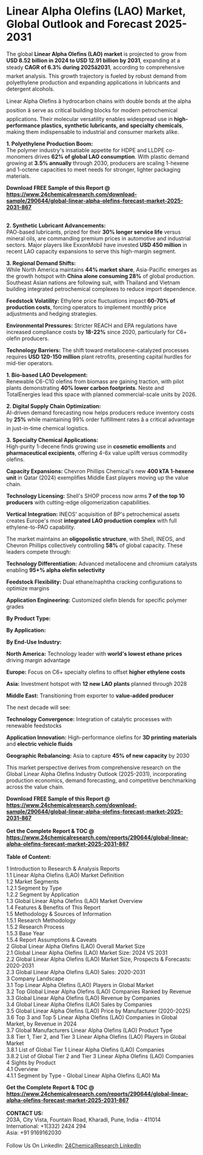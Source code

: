 <h1>Linear Alpha Olefins (LAO) Market, Global Outlook and Forecast 2025-2031</h1><p>The global <strong>Linear Alpha Olefins (LAO) market</strong> is projected to grow from <strong>USD 8.52 billion in 2024 to USD 12.91 billion by 2031</strong>, expanding at a steady <strong>CAGR of 6.3% during 2025â2031</strong>, according to comprehensive market analysis. This growth trajectory is fueled by robust demand from polyethylene production and expanding applications in lubricants and detergent alcohols.</p><p>Linear Alpha Olefins â hydrocarbon chains with double bonds at the alpha position â serve as critical building blocks for modern petrochemical applications. Their molecular versatility enables widespread use in <strong>high-performance plastics, synthetic lubricants, and specialty chemicals</strong>, making them indispensable to industrial and consumer markets alike.</p><p><strong>1. Polyethylene Production Boom:</strong><br>
The polymer industry's insatiable appetite for HDPE and LLDPE co-monomers drives <strong>62% of global LAO consumption</strong>. With plastic demand growing at <strong>3.5% annually</strong> through 2030, producers are scaling 1-hexene and 1-octene capacities to meet needs for stronger, lighter packaging materials.</p><div><b>Download FREE Sample of this Report @ 
            <a href="https://www.24chemicalresearch.com/download-sample/290644/global-linear-alpha-olefins-forecast-market-2025-2031-867">
            https://www.24chemicalresearch.com/download-sample/290644/global-linear-alpha-olefins-forecast-market-2025-2031-867</a></b></div><br><p><strong>2. Synthetic Lubricant Advancements:</strong><br>
PAO-based lubricants, prized for their <strong>30% longer service life</strong> versus mineral oils, are commanding premium prices in automotive and industrial sectors. Major players like ExxonMobil have invested <strong>USD 450 million</strong> in recent LAO capacity expansions to serve this high-margin segment.</p><p><strong>3. Regional Demand Shifts:</strong><br>
While North America maintains <strong>44% market share</strong>, Asia-Pacific emerges as the growth hotspot with <strong>China alone consuming 28%</strong> of global production. Southeast Asian nations are following suit, with Thailand and Vietnam building integrated petrochemical complexes to reduce import dependence.</p><p><strong>Feedstock Volatility:</strong> Ethylene price fluctuations impact <strong>60-70% of production costs</strong>, forcing operators to implement monthly price adjustments and hedging strategies.</p><p><strong>Environmental Pressures:</strong> Stricter REACH and EPA regulations have increased compliance costs by <strong>18-22%</strong> since 2020, particularly for C6+ olefin producers.</p><p><strong>Technology Barriers:</strong> The shift toward metallocene-catalyzed processes requires <strong>USD 120-150 million</strong> plant retrofits, presenting capital hurdles for mid-tier operators.</p><p><strong>1. Bio-based LAO Development:</strong><br>
Renewable C6-C10 olefins from biomass are gaining traction, with pilot plants demonstrating <strong>40% lower carbon footprints</strong>. Neste and TotalEnergies lead this space with planned commercial-scale units by 2026.</p><p><strong>2. Digital Supply Chain Optimization:</strong><br>
AI-driven demand forecasting now helps producers reduce inventory costs by <strong>25%</strong> while maintaining 99% order fulfillment rates â a critical advantage in just-in-time chemical logistics.</p><p><strong>3. Specialty Chemical Applications:</strong><br>
High-purity 1-decene finds growing use in <strong>cosmetic emollients</strong> and <strong>pharmaceutical excipients</strong>, offering 4-6x value uplift versus commodity olefins.</p><p><strong>Capacity Expansions:</strong> Chevron Phillips Chemical's new <strong>400 kTA 1-hexene unit</strong> in Qatar (2024) exemplifies Middle East players moving up the value chain.</p><p><strong>Technology Licensing:</strong> Shell's SHOP process now arms <strong>7 of the top 10 producers</strong> with cutting-edge oligomerization capabilities.</p><p><strong>Vertical Integration:</strong> INEOS' acquisition of BP's petrochemical assets creates Europe's most <strong>integrated LAO production complex</strong> with full ethylene-to-PAO capability.</p><p>The market maintains an <strong>oligopolistic structure</strong>, with Shell, INEOS, and Chevron Phillips collectively controlling <strong>58%</strong> of global capacity. These leaders compete through:</p><p><strong>Technology Differentiation:</strong> Advanced metallocene and chromium catalysts enabling <strong>95+% alpha olefin selectivity</strong></p><p><strong>Feedstock Flexibility:</strong> Dual ethane/naphtha cracking configurations to optimize margins</p><p><strong>Application Engineering:</strong> Customized olefin blends for specific polymer grades</p><p><strong>By Product Type:</strong></p><p><strong>By Application:</strong></p><p><strong>By End-Use Industry:</strong></p><p><strong>North America:</strong> Technology leader with <strong>world's lowest ethane prices</strong> driving margin advantage</p><p><strong>Europe:</strong> Focus on C6+ specialty olefins to offset <strong>higher ethylene costs</strong></p><p><strong>Asia:</strong> Investment hotspot with <strong>12 new LAO plants</strong> planned through 2028</p><p><strong>Middle East:</strong> Transitioning from exporter to <strong>value-added producer</strong></p><p>The next decade will see:</p><p><strong>Technology Convergence:</strong> Integration of catalytic processes with renewable feedstocks</p><p><strong>Application Innovation:</strong> High-performance olefins for <strong>3D printing materials</strong> and <strong>electric vehicle fluids</strong></p><p><strong>Geographic Rebalancing:</strong> Asia to capture <strong>45% of new capacity</strong> by 2030</p><p>This market perspective derives from comprehensive research on the Global Linear Alpha Olefins Industry Outlook (2025-2031), incorporating production economics, demand forecasting, and competitive benchmarking across the value chain.</p><div><b>Download FREE Sample of this Report @ 
            <a href="https://www.24chemicalresearch.com/download-sample/290644/global-linear-alpha-olefins-forecast-market-2025-2031-867">
            https://www.24chemicalresearch.com/download-sample/290644/global-linear-alpha-olefins-forecast-market-2025-2031-867</a></b></div><br><div><b>Get the Complete Report & TOC @ 
            <a href="https://www.24chemicalresearch.com/reports/290644/global-linear-alpha-olefins-forecast-market-2025-2031-867">
            https://www.24chemicalresearch.com/reports/290644/global-linear-alpha-olefins-forecast-market-2025-2031-867</a></b></div><br>
            <b>Table of Content:</b><p>1 Introduction to Research & Analysis Reports<br />
 1.1 Linear Alpha Olefins (LAO) Market Definition<br />
 1.2 Market Segments<br />
 1.2.1 Segment by Type<br />
 1.2.2 Segment by Application<br />
 1.3 Global Linear Alpha Olefins (LAO) Market Overview<br />
 1.4 Features & Benefits of This Report<br />
 1.5 Methodology & Sources of Information<br />
 1.5.1 Research Methodology<br />
 1.5.2 Research Process<br />
 1.5.3 Base Year<br />
 1.5.4 Report Assumptions & Caveats<br />
2 Global Linear Alpha Olefins (LAO) Overall Market Size<br />
 2.1 Global Linear Alpha Olefins (LAO) Market Size: 2024 VS 2031<br />
 2.2 Global Linear Alpha Olefins (LAO) Market Size, Prospects & Forecasts: 2020-2031<br />
 2.3 Global Linear Alpha Olefins (LAO) Sales: 2020-2031<br />
3 Company Landscape<br />
 3.1 Top Linear Alpha Olefins (LAO) Players in Global Market<br />
 3.2 Top Global Linear Alpha Olefins (LAO) Companies Ranked by Revenue<br />
 3.3 Global Linear Alpha Olefins (LAO) Revenue by Companies<br />
 3.4 Global Linear Alpha Olefins (LAO) Sales by Companies<br />
 3.5 Global Linear Alpha Olefins (LAO) Price by Manufacturer (2020-2025)<br />
 3.6 Top 3 and Top 5 Linear Alpha Olefins (LAO) Companies in Global Market, by Revenue in 2024<br />
 3.7 Global Manufacturers Linear Alpha Olefins (LAO) Product Type<br />
 3.8 Tier 1, Tier 2, and Tier 3 Linear Alpha Olefins (LAO) Players in Global Market<br />
 3.8.1 List of Global Tier 1 Linear Alpha Olefins (LAO) Companies<br />
 3.8.2 List of Global Tier 2 and Tier 3 Linear Alpha Olefins (LAO) Companies<br />
4 Sights by Product<br />
 4.1 Overview<br />
 4.1.1 Segment by Type - Global Linear Alpha Olefins (LAO) Ma</p><div><b>Get the Complete Report & TOC @ 
            <a href="https://www.24chemicalresearch.com/reports/290644/global-linear-alpha-olefins-forecast-market-2025-2031-867">
            https://www.24chemicalresearch.com/reports/290644/global-linear-alpha-olefins-forecast-market-2025-2031-867</a></b></div><br><b>CONTACT US:</b><br>
            203A, City Vista, Fountain Road, Kharadi, Pune, India - 411014<br>
            International: +1(332) 2424 294<br>
            Asia: +91 9169162030 <br><br>
            Follow Us On LinkedIn: <a href="https://www.linkedin.com/company/24chemicalresearch/">24ChemicalResearch LinkedIn</a>